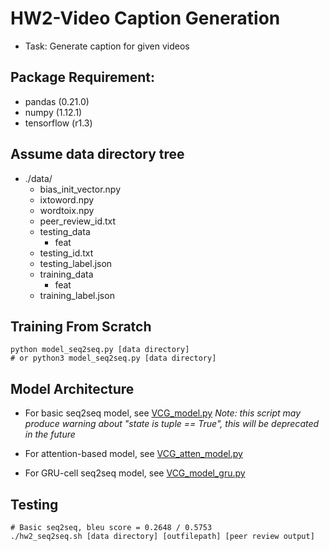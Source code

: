 # HW2-Video Caption Generation
* Task: Generate caption for given videos

## Package Requirement:
* pandas (0.21.0)
* numpy (1.12.1)
* tensorflow (r1.3)

## Assume data directory tree
* ./data/
    * bias\_init\_vector.npy
    * ixtoword.npy
    * wordtoix.npy
    * peer\_review\_id.txt
    * testing\_data
        * feat
    * testing\_id.txt
    * testing\_label.json
    * training\_data
        * feat
    * training\_label.json

## Training From Scratch
```
python model_seq2seq.py [data directory]
# or python3 model_seq2seq.py [data directory]

```
## Model Architecture
* For basic seq2seq model, see [VCG\_model.py](./VCG_model.py)
_Note: this script may produce warning about "state is tuple == True", this will be deprecated in the future_

* For attention-based model, see [VCG\_atten\_model.py](./attention/VCG_atten_model.py)
* For GRU-cell seq2seq model, see [VCG\_model\_gru.py](./VCG_model_gru.py)

## Testing
```
# Basic seq2seq, bleu score = 0.2648 / 0.5753
./hw2_seq2seq.sh [data directory] [outfilepath] [peer review output]

```

